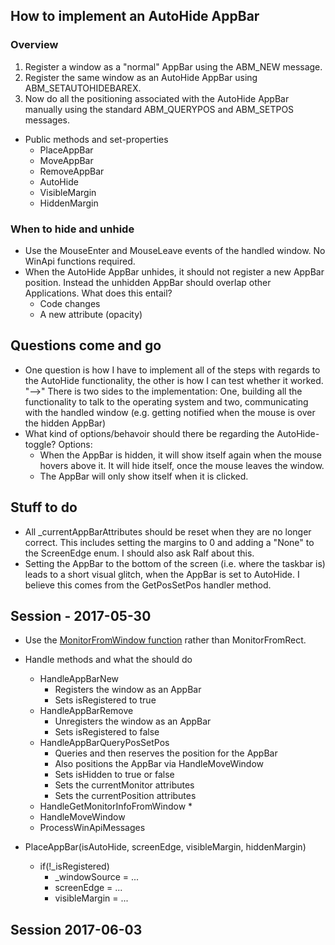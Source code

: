 ## How to implement an AutoHide AppBar

### Overview
1. Register a window as a "normal" AppBar using the ABM_NEW message.
2. Register the same window as an AutoHide AppBar using ABM_SETAUTOHIDEBAREX.
3. Now do all the positioning associated with the AutoHide AppBar manually using the standard ABM_QUERYPOS and ABM_SETPOS messages.

* Public methods and set-properties
  * PlaceAppBar
  * MoveAppBar
  * RemoveAppBar
  * AutoHide
  * VisibleMargin
  * HiddenMargin

### When to hide and unhide
* Use the MouseEnter and MouseLeave events of the handled window. No WinApi functions required.
* When the AutoHide AppBar unhides, it should not register a new AppBar position. Instead the unhidden AppBar should overlap other Applications. What does this entail?
  * Code changes
  * A new attribute (opacity)

## Questions come and go
* One question is how I have to implement all of the steps with regards to the AutoHide functionality, the other is how I can test whether it worked. "-->" There is two sides to the implementation: One, building all the functionality to talk to the operating system and two, communicating with the handled window (e.g. getting notified when the mouse is over the hidden AppBar)
* What kind of options/behavoir should there be regarding the AutoHide-toggle? Options:
  * When the AppBar is hidden, it will show itself again when the mouse hovers above it. It will hide itself, once the mouse leaves the window.
  * The AppBar will only show itself when it is clicked.

## Stuff to do
* All _currentAppBarAttributes should be reset when they are no longer correct. This includes setting the margins to 0 and adding a "None" to the ScreenEdge enum. I should also ask Ralf about this.
* Setting the AppBar to the bottom of the screen (i.e. where the taskbar is) leads to a short visual glitch, when the AppBar is set to AutoHide. I believe this comes from the GetPosSetPos handler method.

## Session - 2017-05-30
* Use the [MonitorFromWindow function](https://msdn.microsoft.com/en-us/library/dd145064(v=vs.85).aspx) rather than MonitorFromRect.
* Handle methods and what the should do
  * HandleAppBarNew
    * Registers the window as an AppBar
    * Sets isRegistered to true
  * HandleAppBarRemove
    * Unregisters the window as an AppBar
    * Sets isRegistered to false
  * HandleAppBarQueryPosSetPos
    * Queries and then reserves the position for the AppBar
    * Also positions the AppBar via HandleMoveWindow
    * Sets isHidden to true or false
    * Sets the currentMonitor attributes
    * Sets the currentPosition attributes
  * HandleGetMonitorInfoFromWindow
    * 
  * HandleMoveWindow
  * ProcessWinApiMessages

* PlaceAppBar(isAutoHide, screenEdge, visibleMargin, hiddenMargin)
  * if(!_isRegistered)
    * _windowSource = ...
    * screenEdge = ...
    * visibleMargin = ...

## Session 2017-06-03
